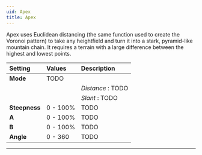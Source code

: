 ```yaml
---
uid: Apex
title: Apex
---
```


Apex uses Euclidean distancing (the same function used to create the Voronoi pattern) to take any heightfield and turn it into a stark, pyramid-like mountain chain. It requires a terrain with a large difference between the highest and lowest points.

| Setting       | Values   | Description       |
| :------------ | :------- | :---------------- |
| **Mode**      | TODO     |
|               |          | *Distance* : TODO |
|               |          | *Slant* : TODO    |
| **Steepness** | 0 - 100% | TODO              |
| **A**         | 0 - 100% | TODO              |
| **B**         | 0 - 100% | TODO              |
| **Angle**     | 0 - 360  | TODO              |




***

<!--examples-->